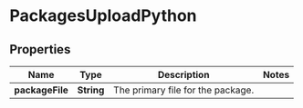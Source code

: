 
# PackagesUploadPython

## Properties
Name | Type | Description | Notes
------------ | ------------- | ------------- | -------------
**packageFile** | **String** | The primary file for the package. | 



